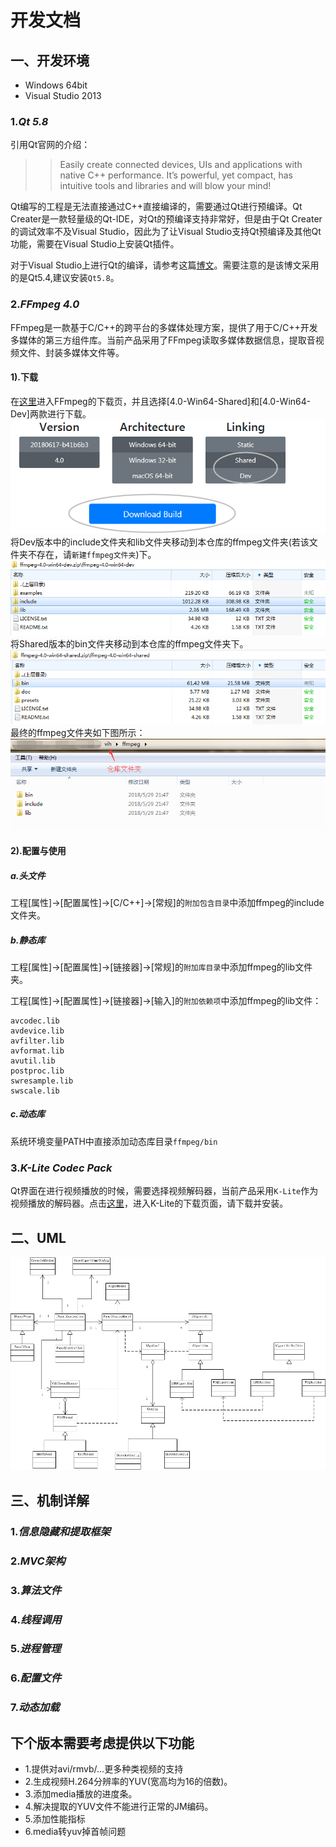 # 开发文档

## 一、开发环境
* Windows 64bit
* Visual Studio 2013
### 1.*Qt 5.8*
引用Qt官网的介绍：
>>Easily create connected devices, UIs and applications with native C++ performance. It’s powerful, yet compact, has intuitive tools and libraries and will blow your mind!

Qt编写的工程是无法直接通过C++直接编译的，需要通过Qt进行预编译。Qt Creater是一款轻量级的Qt-IDE，对Qt的预编译支持非常好，但是由于Qt Creater的调试效率不及Visual Studio，因此为了让Visual Studio支持Qt预编译及其他Qt功能，需要在Visual Studio上安装Qt插件。

对于Visual Studio上进行Qt的编译，请参考这篇[博文](https://blog.csdn.net/goodtomsheng/article/details/45719205)。需要注意的是该博文采用的是Qt5.4,建议安装`Qt5.8`。
### 2.*FFmpeg 4.0*
FFmpeg是一款基于C/C++的跨平台的多媒体处理方案，提供了用于C/C++开发多媒体的第三方组件库。当前产品采用了FFmpeg读取多媒体数据信息，提取音视频文件、封装多媒体文件等。
#### 1).下载
在[这里](https://ffmpeg.zeranoe.com/builds/)进入FFmpeg的下载页，并且选择[4.0-Win64-Shared]和[4.0-Win64-Dev]两款进行下载。
![](material/ffmpeg-down.png)
将Dev版本中的include文件夹和lib文件夹移动到本仓库的ffmpeg文件夹(若该文件夹不存在，请`新建ffmpeg文件夹`)下。
![](material/ffmpeg-dev.png)
将Shared版本的bin文件夹移动到本仓库的ffmpeg文件夹下。
![](material/ffmpeg-shared.png)
最终的ffmpeg文件夹如下图所示：
![](material/ffmpeg.png)

#### 2).配置与使用
##### a.头文件
工程[属性]->[配置属性]->[C/C++]->[常规]的`附加包含目录`中添加ffmpeg的include文件夹。
##### b.静态库
工程[属性]->[配置属性]->[链接器]->[常规]的`附加库目录`中添加ffmpeg的lib文件夹。

工程[属性]->[配置属性]->[链接器]->[输入]的`附加依赖项`中添加ffmpeg的lib文件：
```
avcodec.lib
avdevice.lib
avfilter.lib
avformat.lib
avutil.lib
postproc.lib
swresample.lib
swscale.lib
```
##### c.动态库
系统环境变量PATH中直接添加动态库目录`ffmpeg/bin`
### 3.*K-Lite Codec Pack*
Qt界面在进行视频播放的时候，需要选择视频解码器，当前产品采用`K-Lite`作为视频播放的解码器。点击[这里](http://www.codecguide.com/download_k-lite_codec_pack_standard.htm)，进入K-Lite的下载页面，请下载并安装。


## 二、UML
![](material/UML.jpg)

## 三、机制详解
### 1.*信息隐藏和提取框架*
### 2.*MVC架构*
### 3.*算法文件*
### 4.*线程调用*
### 5.*进程管理*
### 6.*配置文件*
### 7.*动态加载*

## 下个版本需要考虑提供以下功能
* 1.提供对avi/rmvb/...更多种类视频的支持
* 2.生成视频H.264分辨率的YUV(宽高均为16的倍数)。
* 3.添加media播放的进度条。
* 4.解决提取的YUV文件不能进行正常的JM编码。
* 5.添加性能指标
* 6.media转yuv掉首帧问题